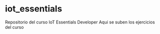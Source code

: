 # iot_essentials
Repositorio del curso IoT Essentials Developer
Aqui se suben los ejercicios del curso 
